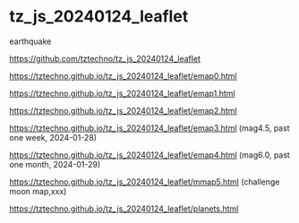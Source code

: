 # tz_js_20240124_leaflet

earthquake

https://github.com/tztechno/tz_js_20240124_leaflet

https://tztechno.github.io/tz_js_20240124_leaflet/emap0.html 

https://tztechno.github.io/tz_js_20240124_leaflet/emap1.html 

https://tztechno.github.io/tz_js_20240124_leaflet/emap2.html 

https://tztechno.github.io/tz_js_20240124_leaflet/emap3.html (mag4.5, past one week, 2024-01-28)

https://tztechno.github.io/tz_js_20240124_leaflet/emap4.html (mag6.0, past one month, 2024-01-29)

https://tztechno.github.io/tz_js_20240124_leaflet/mmap5.html (challenge moon map,xxx)

https://tztechno.github.io/tz_js_20240124_leaflet/planets.html 
